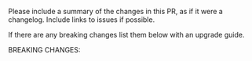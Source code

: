 <!-- We follow the Conventional Commits guide: https://www.conventionalcommits.org/en/v1.0.0/#summary -->

Please include a summary of the changes in this PR, as if it were a changelog. Include links to issues if possible.

If there are any breaking changes list them below with an upgrade guide.

BREAKING CHANGES:
